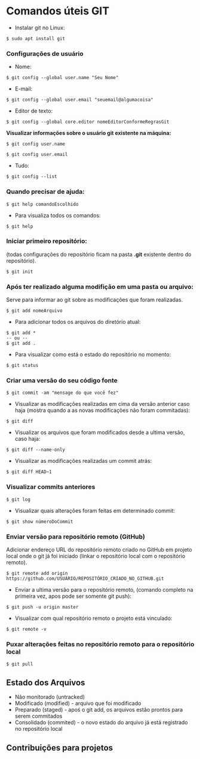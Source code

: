 # Comandos úteis GIT

- Instalar git no Linux:

```
$ sudo apt install git
```



### Configurações de usuário

- Nome:

```
$ git config --global user.name "Seu Nome"
```

- E-mail:

```
$ git config --global user.email "seuemail@algumacoisa"
```

- Editor de texto:

```
$ git config --global core.editor nomeEditorConformeRegrasGit
```



**Visualizar informações sobre o usuário git existente na máquina:**

```
$ git config user.name
```

```
$ git config user.email
```

- Tudo:

```
$ git config --list
```



### Quando precisar de ajuda:

```
$ git help comandoEscolhido
```

- Para visualiza todos os comandos:

```
$ git help
```



### Iniciar primeiro repositório:

(todas configurações do repositório ficam na pasta **.git** existente dentro do repositório).

``` 
$ git init
```



### Após ter realizado alguma modifição em uma pasta ou arquivo:

Serve para informar ao git sobre as modificações que foram realizadas.

```
$ git add nomeArquivo
```

- Para adicionar todos os arquivos do diretório atual:

```
$ git add *
-- ou --
$ git add .
```

- Para visualizar como está o estado do repositório no momento:

```
$ git status
```



### Criar uma versão do seu código fonte

```
$ git commit -am "mensage do que você fez"
```



- Visualizar as modificações realizadas em cima da versão anterior caso haja (mostra quando a as novas modificações não foram commitadas):

```
$ git diff
```

- Visualizar os arquivos que foram modificados desde a ultima versão, caso haja:

```
$ git diff --name-only
```

- Visualizar as modificações realizadas um commit atrás:

```
$ git diff HEAD~1
```



### Visualizar commits anteriores

```
$ git log
```

- Visualizar quais alterações foram feitas em determinado commit:

```
$ git show númeroDoCommit
```



### Enviar versão para repositório remoto (GitHub)

Adicionar endereço URL do repositório remoto criado no GitHub em projeto local onde o git já foi iniciado (linkar o repositório local com o repositório remoto).

```
$ git remote add origin https://github.com/USUÁRIO/REPOSITÓRIO_CRIADO_NO_GITHUB.git
```

- Enviar a ultima versão para o repositório remoto, (comando completo na primeira vez, apos pode ser somente git push):

```
$ git push -u origin master
```

- Visualizar com qual repositório remoto o projeto está vinculado:

```
$ git remote -v
```



### Puxar alterações feitas no repositório remoto para o repositório local

```
$ git pull
```



## Estado dos Arquivos

- Não monitorado (untracked)
- Modificado (modified) - arquivo que foi modificado
- Preparado (staged) - apoś o git add, os arquivos estão prontos para serem commitados
- Consolidado (commited) - o novo estado do arquivo já está registrado no repositório local



## Contribuições para projetos

